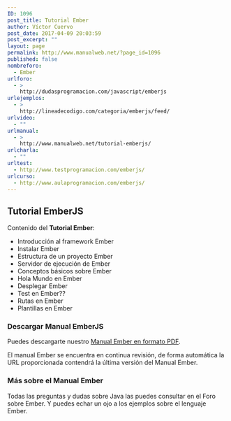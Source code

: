```yaml
---
ID: 1096
post_title: Tutorial Ember
author: Víctor Cuervo
post_date: 2017-04-09 20:03:59
post_excerpt: ""
layout: page
permalink: http://www.manualweb.net/?page_id=1096
published: false
nombreforo:
  - Ember
urlforo:
  - >
    http://dudasprogramacion.com/javascript/emberjs
urlejemplos:
  - >
    http://lineadecodigo.com/categoria/emberjs/feed/
urlvideo:
  - ""
urlmanual:
  - >
    http://www.manualweb.net/tutorial-emberjs/
urlcharla:
  - ""
urltest:
  - http://www.testprogramacion.com/emberjs/
urlcurso:
  - http://www.aulaprogramacion.com/emberjs/
---
```

## Tutorial EmberJS

Contenido del **Tutorial Ember**:

*   Introducción al framework Ember
*   Instalar Ember
*   Estructura de un proyecto Ember
*   Servidor de ejecución de Ember
*   Conceptos básicos sobre Ember
*   Hola Mundo en Ember
*   Desplegar Ember
*   Test en Ember??
*   Rutas en Ember
*   Plantillas en Ember

### Descargar Manual EmberJS

Puedes descargarte nuestro [Manual Ember en formato PDF][1].

El manual Ember se encuentra en continua revisión, de forma automática la URL proporcionada contendrá la última versión del Manual Ember.

### Más sobre el Manual Ember

Todas las preguntas y dudas sobre Java las puedes consultar en el Foro sobre Ember. Y puedes echar un ojo a los ejemplos sobre el lenguaje Ember.

 [1]: https://gitprint.com/victorcuervo/manualweb/blob/master/ember/pdf/tutorial-ember-pdf.md